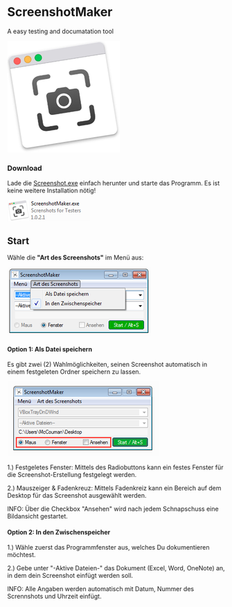 # ScreenshotMaker
A easy testing and documatation tool

<img src="https://raw.githubusercontent.com/AutomationMasters/ScreenshotMaker/master/Screenshot1.png" />


### Download
Lade die <a href="https://github.com/AutomationMasters/ScreenshotMaker/raw/master/ScreenshotMaker.exe">Screenshot.exe</a> einfach herunter und starte das Programm. Es ist keine weitere Installation nötig!

<a href="https://github.com/AutomationMasters/ScreenshotMaker/raw/master/ScreenshotMaker.exe"><img src="https://raw.githubusercontent.com/AutomationMasters/ScreenshotMaker/master/Screenshot2.png" /></a>

## Start

Wähle die **"Art des Screenshots"** im Menü aus:

<img src="https://raw.githubusercontent.com/AutomationMasters/ScreenshotMaker/master/Screenshot3.png" />

#### Option 1: Als Datei speichern

Es gibt zwei (2) Wahlmöglichkeiten, seinen Screenshot automatisch in einem festgeleten Ordner speichern zu lassen.

<img src="https://raw.githubusercontent.com/AutomationMasters/ScreenshotMaker/master/Screenshot4.png" />

1.) Festgeletes Fenster: Mittels des Radiobuttons kann ein festes Fenster für die Screenshot-Erstellung festgelegt werden.

2.) Mauszeiger & Fadenkreuz: Mittels Fadenkreiz kann ein Bereich auf dem Desktop für das Screenshot ausgewählt werden.

INFO: Über die Checkbox "Ansehen" wird nach jedem Schnapschuss eine Bildansicht gestartet.

#### Option 2: In den Zwischenspeicher

1.) Wähle zuerst das Programmfenster aus, welches Du dokumentieren möchtest.

2.) Gebe unter "-Aktive Dateien-" das Dokument (Excel, Word, OneNote) an, in dem dein Screenshot einfügt werden soll.

INFO: Alle Angaben werden automatisch mit Datum, Nummer des Scrennshots und Uhrzeit einfügt.

